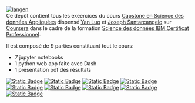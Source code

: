 # 
[![langen](https://img.shields.io/badge/lang-en-red)]( <README.md> )  
Ce dépôt contient tous les exeercices du cours [Capstone en Science des données Appliquées]( https://www.coursera.org/learn/applied-data-science-capstone/home/info ) dispensé [Yan Luo]( https://www.coursera.org/instructor/yanluo ) et [Joseph Santarcangelo]( https://www.coursera.org/instructor/~28511493 ) sur [Coursera]( https://www.coursera.org/instructor/~28511493 ) dans le cadre de la formation [Science des données IBM Certificat Professionnel]( https://www.coursera.org/professional-certificates/ibm-data-science ).

Il est composé de 9 parties constituant tout le cours:
- 7 jupyter notebooks
- 1 python web app faite avec Dash
- 1 présentation pdf des résultats
  
[![Static Badge](https://img.shields.io/badge/1-Data%20Collection%20API-yellow)]( 1DataCollectionAPI.ipynb )
[![Static Badge](https://img.shields.io/badge/2-Web%20Scrapping-yellow)]( 2webscrapping.ipynb )
[![Static Badge](https://img.shields.io/badge/3-Data%20Wrangling-yellow)]( 3Datawrangling.ipynb )
[![Static Badge](https://img.shields.io/badge/4-EDA%20with%20SQL-yellow)]( 4EDAwithSQL.ipynb )
[![Static Badge](https://img.shields.io/badge/5-EDA%20with%20Visualization-yellow)]( 5EDAvisualization.ipynb )
[![Static Badge](https://img.shields.io/badge/6-Launch%20Site%20Location-yellow)]( 6Launchsitelocation.ipynb )
[![Static Badge](https://img.shields.io/badge/7-Interactive%20Dashboard-pink)]( 7 )
[![Static Badge](https://img.shields.io/badge/8-Machine%20Learning%20Prediction-yellow)]( 8MachineLearningPrediction.ipynb )
[![Static Badge](https://img.shields.io/badge/9-Presentation-cyan)]( SpaceX_Presentation.pdf )
